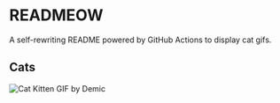 # READMEOW

A self-rewriting README powered by GitHub Actions to display cat gifs.

## Cats

![Cat Kitten GIF by Demic](https://media4.giphy.com/media/3oriO0OEd9QIDdllqo/200.gif?cid=9acd02da20dhdmy14d69crnslnaa86e9ilz37qav7b5tvcs3&ep=v1_gifs_search&rid=200.gif&ct=g)
